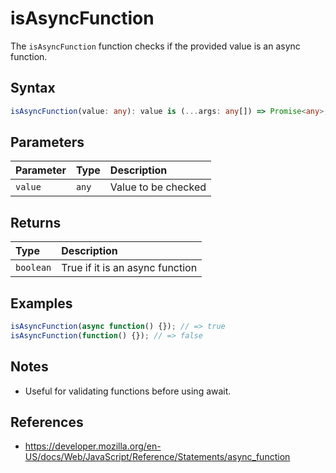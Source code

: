 # isAsyncFunction

The `isAsyncFunction` function checks if the provided value is an async function.

## Syntax
```typescript
isAsyncFunction(value: any): value is (...args: any[]) => Promise<any>;
```

## Parameters
| Parameter | Type   | Description           |
| :-------- | :----- | :--------------------|
| `value`   | `any`  | Value to be checked   |

## Returns
| Type      | Description                                 |
| :-------- | :------------------------------------------ |
| `boolean` | True if it is an async function             |

## Examples
```typescript
isAsyncFunction(async function() {}); // => true
isAsyncFunction(function() {}); // => false
```

## Notes
* Useful for validating functions before using await.

## References
* https://developer.mozilla.org/en-US/docs/Web/JavaScript/Reference/Statements/async_function